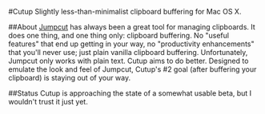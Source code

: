 #Cutup
Slightly less-than-minimalist clipboard buffering for Mac OS X.

##About
[Jumpcut](http://jumpcut.sourceforge.net/) has always been a great tool for managing clipboards.  It does one thing, and one thing only:  clipboard buffering.  No "useful features" that end up getting in your way, no "productivity enhancements" that you'll never use; just plain vanilla clipboard buffering.  Unfortunately, Jumpcut only works with plain text.  Cutup aims to do better.  Designed to emulate the look and feel of Jumpcut, Cutup's #2 goal (after buffering your clipboard) is staying out of your way.

##Status
Cutup is approaching the state of a somewhat usable beta, but I wouldn't trust it just yet.
